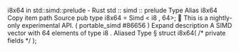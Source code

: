 i8x64 in std::simd::prelude - Rust
std
::
simd
::
prelude
Type Alias
i8x64
Copy item path
Source
pub type i8x64 =
Simd
<
i8
, 64>;
🔬
This is a nightly-only experimental API. (
portable_simd
#86656
)
Expand description
A SIMD vector with 64 elements of type
i8
.
Aliased Type
§
struct i8x64(
/* private fields */
);